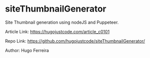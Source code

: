 # siteThumbnailGenerator
Site Thumbnail generation using nodeJS and Puppeteer.

Article Link: https://hugojustcode.com/article_c0101

Repo Link: https://github.com/hugojustcode/siteThumbnailGenerator/

Author: Hugo Ferreira
